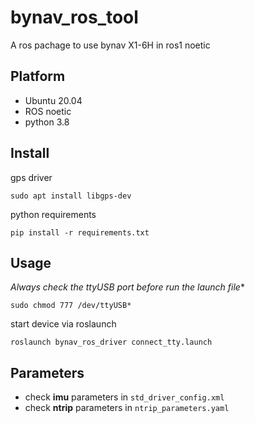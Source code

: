 # bynav_ros_tool
A ros pachage to use bynav X1-6H in ros1 noetic 

## Platform
- Ubuntu 20.04
- ROS noetic
- python 3.8

## Install

gps driver
```shell
sudo apt install libgps-dev
```

python requirements
```shell
pip install -r requirements.txt
```

## Usage

**Always check the ttyUSB* port before run the launch file**
```
sudo chmod 777 /dev/ttyUSB*
```

start device via roslaunch

```shell
roslaunch bynav_ros_driver connect_tty.launch
```

## Parameters

- check **imu** parameters in `std_driver_config.xml`
- check **ntrip** parameters in `ntrip_parameters.yaml` 